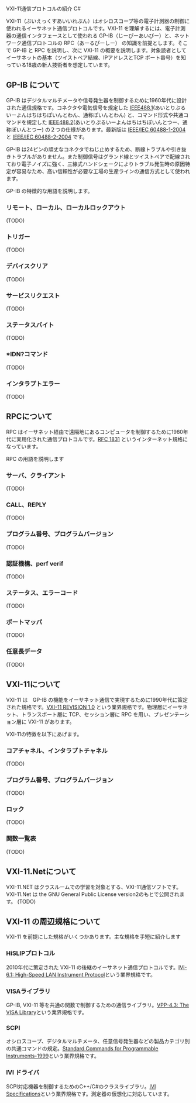 VXI-11通信プロトコルの紹介
C#

VXI-11（ぶいえっくすあいいれぶん）はオシロスコープ等の電子計測器の制御に使われるイーサネット通信プロトコルです。VXI-11 を理解するには、電子計測器の通信インタフェースとして使われる GP-IB（じーぴーあいびー）と、ネットワーク通信プロトコルの RPC（あーるぴーしー） の知識を前提とします。そこで GP-IB と RPC を説明し、次に VXI-11 の概要を説明します。対象読者としてイーサネットの基本（ツイストペア結線、IPアドレスとTCP ポート番号）を知っている18歳の新人技術者を想定しています。

## GP-IB について

GP-IB はデジタルマルチメータや信号発生器を制御するために1960年代に設計された通信規格です。コネクタや電気信号を規定した [IEEE488.1](https://standards.ieee.org/ieee/488/6465/)(あいとりぷるいーよんはちはちぽいんとわん、通称ぽいんとわん) と、コマンド形式や共通コマンドを規定した [IEEE488.2](https://standards.ieee.org/ieee/488.2/717/)(あいとりぷるいーよんはちはちぽいんとつー、通称ぽいんとつー)  の２つの仕様があります。最新版は [IEEE/IEC 60488-1-2004](https://standards.ieee.org/ieee/60488-1/3686/) と [IEEE/IEC 60488-2-2004](https://standards.ieee.org/ieee/60488-2/3632/) です。

GP-IB は24ピンの頑丈なコネクタでねじ止めするため、断線トラブルや引き抜きトラブルがありません。また制御信号はグランド線とツイストぺアで配線されており電子ノイズに強く、三線式ハンドシェークによりトラブル発生時の原因特定が容易なため、高い信頼性が必要な工場の生産ラインの通信方式として使われます。

GP-IB の特徴的な用語を説明します。

### リモート、ローカル、ローカルロックアウト
(TODO)
### トリガー
(TODO)
### デバイスクリア
(TODO)
### サービスリクエスト
(TODO)
### ステータスバイト
(TODO)
### *IDN?コマンド
(TODO)
### インタラプトエラー
(TODO)

## RPCについて

RPC はイーサネット経由で遠隔地にあるコンピュータを制御するために1980年代に実用化された通信プロトコルです。[RFC 1831](https://www.rfc-editor.org/rfc/rfc1831) というインターネット規格になっています。

RPC の用語を説明します
### サーバ、クライアント
(TODO)
### CALL、REPLY
(TODO)
### プログラム番号、プログラムバージョン
(TODO)
### 認証機構、perf verif
(TODO)
### ステータス、エラーコード
(TODO)
### ポートマッパ
(TODO)
### 任意長データ
(TODO)

## VXI-11について

VXI-11 は　GP-IB の機能をイーサネット通信で実現するために1990年代に策定された規格です。[VXI-11 REVISION 1.0](https://www.vxibus.org/specifications.html) という業界規格です。物理層にイーサネット、トランスポート層に TCP、セッション層に RPC を用い、プレゼンテーション層に VXI-11 があります。

VXI-11の特徴を以下にあげます。

### コアチャネル、インタラプトチャネル
(TODO)
### プログラム番号、プログラムバージョン
(TODO)
### ロック
(TODO)
### 関数一覧表
(TODO)

## VXI-11.Netについて

VXI-11.NET はクラスルームでの学習を対象とする、VXI-11通信ソフトです。VXI-11.Net は the GNU General Public License version2のもとで公開されます。
(TODO)

## VXI-11 の周辺規格について

VXI-11 を前提にした規格がいくつかあります。主な規格を手短に紹介します

### HiSLIPプロトコル
2010年代に策定された VXI-11 の後継のイーサネット通信プロトコルです。[IVI-6.1: High-Speed LAN Instrument Protocol](https://www.ivifoundation.org/specifications/)という業界規格です。

### VISAライブラリ
GP-IB, VXI-11 等を共通の関数で制御するための通信ライブラリ。[VPP-4.3: The VISA Library](https://www.ivifoundation.org/specifications/)という業界規格です。

### SCPI
オシロスコープ、デジタルマルチメータ、任意信号発生器などの製品カテゴリ別の共通コマンドの規定。[Standard Commands for Programmable Instruments-1999](https://www.ivifoundation.org/specifications/)という業界規格です。

### IVI ドライバ
SCPI対応機器を制御するためのC++/C#のクラスライブラリ。[IVI Specifications](https://www.ivifoundation.org/specifications/)という業界規格です。測定器の仮想化に対応しています。
